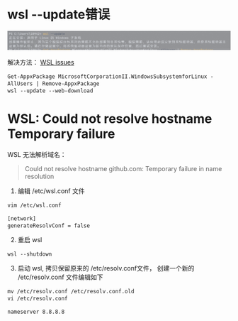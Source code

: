 #  wsl --update错误
![update错误.png](img/update错误.png)

解决方法：
[WSL issues](https://github.com/microsoft/WSL/issues/10897)

```shell
Get-AppxPackage MicrosoftCorporationII.WindowsSubsystemforLinux -AllUsers | Remove-AppxPackage
wsl --update --web-download
```

# WSL: Could not resolve hostname Temporary failure
WSL 无法解析域名：
> Could not resolve hostname github.com: Temporary failure in name resolution

1. 编辑 /etc/wsl.conf 文件
```shell
vim /etc/wsl.conf
```

```text
[network]
generateResolvConf = false
```

2. 重启 wsl
```shell
wsl --shutdown
```
3. 启动 wsl, 拷贝保留原来的 /etc/resolv.conf文件， 创建一个新的 /etc/resolv.conf 文件编辑如下
```shell
mv /etc/resolv.conf /etc/resolv.conf.old
vi /etc/resolv.conf
```
```text
nameserver 8.8.8.8
```